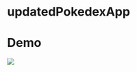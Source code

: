 # updatedPokedexApp



<h1>Demo</h1>

<img src="https://user-images.githubusercontent.com/79763515/173844033-e25e4a6f-8c2b-4216-8900-19b8b009d357.gif">

